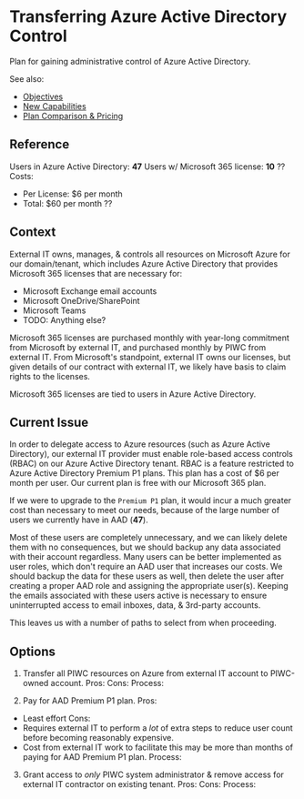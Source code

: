 # Transferring Azure Active Directory Control

Plan for gaining administrative control of Azure Active Directory.

See also:

- [Objectives](./use-cases.md#Goals)
- [New Capabilities](./use-cases.md#Additional)
- [Plan Comparison & Pricing](./azure-plan-comparison.md)

## Reference

Users in Azure Active Directory: **47**
Users w/ Microsoft 365 license:  **10**  ??
Costs:
  - Per License: $6 per month
  - Total: $60 per month ??

## Context

External IT owns, manages, & controls all resources on Microsoft Azure for our domain/tenant, which includes Azure Active Directory that provides Microsoft 365 licenses that are necessary for:

- Microsoft Exchange email accounts
- Microsoft OneDrive/SharePoint
- Microsoft Teams
- TODO: Anything else?

Microsoft 365 licenses are purchased monthly with year-long commitment from Microsoft by external IT, and purchased monthly by PIWC from external IT. From Microsoft's standpoint, external IT owns our licenses, but given details of our contract with external IT, we likely have basis to claim rights to the licenses.

Microsoft 365 licenses are tied to users in Azure Active Directory.

## Current Issue

In order to delegate access to Azure resources (such as Azure Active Directory),
our external IT provider must enable role-based access controls (RBAC) on our Azure Active Directory tenant.
RBAC is a feature restricted to Azure Active Directory Premium P1 plans.
This plan has a cost of $6 per month per user. Our current plan is free with our Microsoft 365 plan.

If we were to upgrade to the `Premium P1` plan,
it would incur a much greater cost than necessary to meet our needs,
because of the large number of users we currently have in AAD (**47**).

Most of these users are completely unnecessary,
and we can likely delete them with no consequences,
but we should backup any data associated with their account regardless.
Many users can be better implemented as user roles,
which don't require an AAD user that increases our costs.
We should backup the data for these users as well,
then delete the user after creating a proper AAD role and assigning the appropriate user(s).
Keeping the emails associated with these users active is necessary to ensure uninterrupted access to email inboxes, data, & 3rd-party accounts.

This leaves us with a number of paths to select from when proceeding.


## Options

1. Transfer all PIWC resources on Azure from external IT account to PIWC-owned account.
  Pros:
  Cons:
  Process:

2. Pay for AAD Premium P1 plan.
  Pros:
  - Least effort
  Cons:
  - Requires external IT to perform a *lot* of extra steps to reduce user count before becoming reasonably expensive.
  - Cost from external IT work to facilitate this may be more than months of paying for AAD Premium P1 plan.
  Process:

3. Grant access to *only* PIWC system administrator & remove access for external IT contractor on existing tenant.
  Pros:
  Cons:
  Process:

